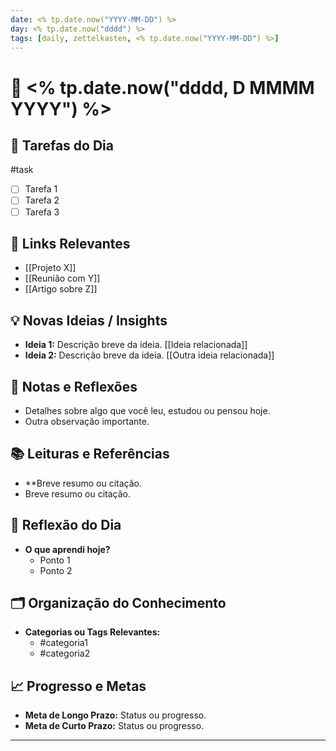 ```yaml
---
date: <% tp.date.now("YYYY-MM-DD") %>
day: <% tp.date.now("dddd") %>
tags: [daily, zettelkasten, <% tp.date.now("YYYY-MM-DD") %>]
---
```


# 📅 <% tp.date.now("dddd, D MMMM YYYY") %>

## 📝 **Tarefas do Dia**
#task
- [ ] Tarefa 1
- [ ] Tarefa 2
- [ ] Tarefa 3

## 🔗 **Links Relevantes**
- [[Projeto X]]
- [[Reunião com Y]]
- [[Artigo sobre Z]]

## 💡 **Novas Ideias / Insights**
- **Ideia 1:** Descrição breve da ideia. [[Ideia relacionada]]
- **Ideia 2:** Descrição breve da ideia. [[Outra ideia relacionada]]

## 🧠 **Notas e Reflexões**
- Detalhes sobre algo que você leu, estudou ou pensou hoje.
- Outra observação importante.

## 📚 **Leituras e Referências**
- **Breve resumo ou citação.
- Breve resumo ou citação.

## 🌟 **Reflexão do Dia**
- **O que aprendi hoje?**
  - Ponto 1
  - Ponto 2

## 🗂️ **Organização do Conhecimento**
- **Categorias ou Tags Relevantes:**
  - #categoria1
  - #categoria2

## 📈 **Progresso e Metas**
- **Meta de Longo Prazo:** Status ou progresso.
- **Meta de Curto Prazo:** Status ou progresso.

---
